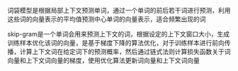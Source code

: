 词袋模型是根据局部上下文预测单词，通过一个单词的前后若干词进行预测，利用这些词的向量表示的平均值预测中心单词的向量表示，适合频繁出现的词

skip-gram是一个单词会用来预测上下文的词，根据设定的上下文窗口大小，生成训练样本优化该词的向量，是基于梯度下降的算法优化，对于训练样本进行前向传播，计算上下文词在给定词下的预测概率，然后通过链式法则计算损失函数关于词向量和上下文词向量的梯度，使用优化算法更新词向量和上下文词向量